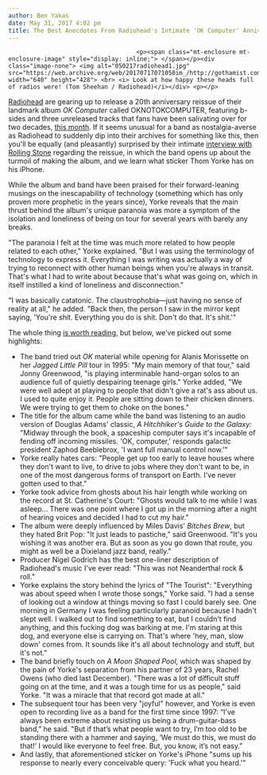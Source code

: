 ```yaml
---
author: Ben Yakas
date: May 31, 2017 4:02 pm
title: The Best Anecdotes From Radiohead's Intimate 'OK Computer' Anniversary Interview
---
```


	
										<p><span class="mt-enclosure mt-enclosure-image" style="display: inline;"> </span></p><div class="image-none"> <img alt="050217radiohead1.jpg" src="https://web.archive.org/web/20170717071050im_/http://gothamist.com/attachments/byakas/050217radiohead1.jpg" width="640" height="428"> <br> <i> Look at how happy these heads full of radios were! (Tom Sheehan / Radiohead)</i></div> <p></p>

<p><a href="https://web.archive.org/web/20170717071050/http://gothamist.com/tags/radiohead">Radiohead</a> are gearing up to release a 20th anniversary reissue of their landmark album <em>OK Computer</em> called OKNOTOKCOMPUTER, featuring b-sides and three unreleased tracks that fans have been salivating over for two decades, <a href="https://web.archive.org/web/20170717071050/http://gothamist.com/2017/05/02/paranoid_vindicationdroid_radiohead.php#photo-2">this month</a>. If it seems unusual for a band as nostalgia-averse as Radiohead to suddenly dip into their archives for something like this, then you&apos;ll be equally (and pleasantly) surprised by their intimate <a href="https://web.archive.org/web/20170717071050/http://www.rollingstone.com/music/features/exclusive-thom-yorke-and-radiohead-on-ok-computer-w484570">interview with Rolling Stone</a> regarding the reissue, in which the band opens up about the turmoil of making the album, and we learn what sticker Thom Yorke has on his iPhone.</p>

<p>While the album and band have been praised for their forward-leaning musings on the inescapability of technology (something which has only proven more prophetic in the years since), Yorke reveals that the main thrust behind the album&apos;s unique paranoia was more a symptom of the isolation and loneliness of being on tour for several years with barely any breaks. </p>

<p>&quot;The paranoia I felt at the time was much more related to how people related to each other,&quot; Yorke explained. &quot;But I was using the terminology of technology to express it. Everything I was writing was actually a way of trying to reconnect with other human beings when you&apos;re always in transit. That&apos;s what I had to write about because that&apos;s what was going on, which in itself instilled a kind of loneliness and disconnection.&quot;</p>

<p>&quot;I was basically catatonic. The claustrophobia&#x2014;just having no sense of reality at all,&quot; he added. &quot;Back then, the person I saw in the mirror kept saying, &apos;You&apos;re shit. Everything you do is shit. Don&apos;t do that. It&apos;s shit.&apos;&quot;</p>

<p>The whole thing <a href="https://web.archive.org/web/20170717071050/http://www.rollingstone.com/music/features/exclusive-thom-yorke-and-radiohead-on-ok-computer-w484570">is worth reading</a>, but below, we&apos;ve picked out some highlights:</p>

<ul>
	<li>The band tried out <em>OK</em> material while opening for Alanis Morissette on her <em>Jagged Little Pill</em> tour in 1995:  &quot;My main memory of that tour,&quot; said Jonny Greenwood, &quot;is playing interminable hand-organ solos to an audience full of quietly despairing teenage girls.&quot; Yorke added, &quot;We were well adept at playing to people that didn&apos;t give a rat&apos;s ass about us. I used to quite enjoy it. People are sitting down to their chicken dinners. We were trying to get them to choke on the bones.&quot;</li>
	<li>The title for the album came while the band was listening to an audio version of Douglas Adams&apos; classic, <em>A Hitchhiker&apos;s Guide to the Galaxy:</em> &quot;Midway through the book, a spaceship computer says it&apos;s incapable of fending off incoming missiles. &apos;OK, computer,&apos; responds galactic president Zaphod Beeblebrox, &apos;I want full manual control now.&apos;&quot;</li>
	<li>Yorke really hates cars: &quot;People get up too early to leave houses where they don&apos;t want to live, to drive to jobs where they don&apos;t want to be, in one of the most dangerous forms of transport on Earth. I&apos;ve never gotten used to that.&quot;</li>
	<li>Yorke took advice from ghosts about his hair length while working on the record at St. Catherine&apos;s Court: &quot;Ghosts would talk to me while I was asleep... There was one point where I got up in the morning after a night of hearing voices and decided I had to cut my hair.&quot;</li>
	<li>The album were deeply influenced by Miles Davis&apos; <em>Bitches Brew</em>, but they hated Brit Pop: &quot;It just leads to pastiche,&quot; said Greenwood. &quot;It&apos;s you wishing it was another era. But as soon as you go down that route, you might as well be a Dixieland jazz band, really.&quot;</li>
<li>Producer Nigel Godrich has the best one-liner description of Radiohead&apos;s music I&apos;ve ever read: &quot;This was not Neanderthal rock &amp; roll.&quot;</li>
	<li>Yorke explains the story behind the lyrics of &quot;The Tourist&quot;: &quot;Everything was about speed when I wrote those songs,&quot; Yorke said. &quot;I had a sense of looking out a window at things moving so fast I could barely see. One morning in Germany I was feeling particularly paranoid because I hadn&apos;t slept well. I walked out to find something to eat, but I couldn&apos;t find anything, and this fucking dog was barking at me. I&apos;m staring at this dog, and everyone else is carrying on. That&apos;s where &apos;hey, man, slow down&apos; comes from. It sounds like it&apos;s all about technology and stuff, but it&apos;s not.&quot;</li>
	<li>The band briefly touch on <em>A Moon Shaped Pool</em>, which was shaped by the pain of Yorke&apos;s separation from his partner of 23 years, Rachel Owens (who died last December). &quot;There was a lot of difficult stuff going on at the time, and it was a tough time for us as people,&quot; said Yorke. &quot;It was a miracle that that record got made at all.&quot;</li>
	<li>The subsequent tour has been very &quot;joyful&quot; however, and Yorke is even open to recording live as a band for the first time since 1997: &#x201C;I&#x2019;ve always been extreme about resisting us being a drum-guitar-bass band,&#x201D; he said. &quot;But if that&#x2019;s what people want to try, I&#x2019;m too old to be standing there with a hammer and saying, &#x2018;We must do this, we must do that!&#x2019; I would like everyone to feel free. But, you know, it&#x2019;s not easy.&quot;</li>
	<li>And lastly, that aforementioned sticker on Yorke&apos;s iPhone &quot;sums up his response to nearly every conceivable query: &apos;Fuck what you heard.&apos;&quot;</li>
</ul>					
										
									
				